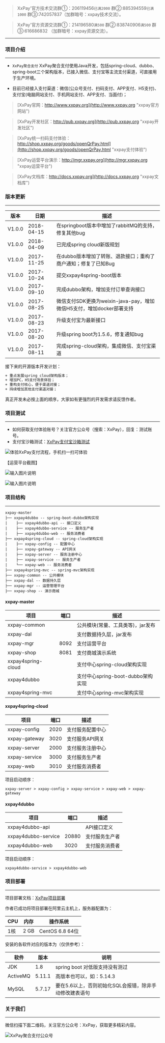 >XxPay'官方技术交流群①：206119456`已满2000` 群②:885394559`已满1000` 群③:742057837（加群暗号：xxpay技术交流）。

>XxPay'官方资源交流群①：214196580`满500` 群②:838740906`满500` 群③:616686832 （加群暗号：xxpay资源交流）。
***

### 项目介绍
***

- `XxPay聚合支付` XxPay聚合支付使用Java开发，包括spring-cloud、dubbo、spring-boot三个架构版本，已接入微信、支付宝等主流支付渠道，可直接用于生产环境。

- 目前已经接入支付渠道：微信(公众号支付、扫码支付、APP支付、H5支付)、支付宝(电脑网站支付、手机网站支付、APP支付、当面付)；

> [XxPay官网：http://www.xxpay.org](http://www.xxpay.org "xxpay官方网站")

> [XxPay开发社区：http://pub.xxpay.org](http://pub.xxpay.org "xxpay开发社区")

> [XxPay统一扫码支付体验：http://shop.xxpay.org/goods/openQrPay.html](http://shop.xxpay.org/goods/openQrPay.html "xxpay支付体验")

> [XxPay运营平台演示：http://mgr.xxpay.org](http://mgr.xxpay.org "xxpay运营平台")

> [XxPay文档库：http://docs.xxpay.org](http://docs.xxpay.org "xxpay文档库")

### 版本更新
***

版本 |日期 |描述
------- | ------- | -------
V1.0.0 |2018-04-15 |在springboot版本中增加了rabbitMQ的支持，修复其他bug
V1.0.0 |2018-04-09 |已完成spring cloud新版规划
V1.0.0 |2017-11-25 |在dubbo版本增加了转账、退款接口；重构了商户通知；修复了已知Bug
V1.0.0 |2017-10-24 |提交xxpay4spring-boot版本
V1.0.0 |2017-09-10 |完成dubbo架构，增加支付订单查询接口
V1.0.0 |2017-08-25 |微信支付SDK更换为weixin-java-pay，增加微信H5支付，增加docker部署支持
V1.0.0 |2017-08-23 |升级支付宝为最新接口
V1.0.0 |2017-08-20 |升级spring boot为1.5.6，修复通知bug
V1.0.0 |2017-08-11 |完成spring-cloud架构，集成微信、支付宝渠道

接下来的开源版本开发计划：
```html
+ 重点发展spring cloud架构版本；
+ 增加PC，H5支付场景体验；
+ 重构支付核心，便于渠道对接；
+ 持续增加其他支付渠道对接；
```
真正开发未必按上面的顺序，大家如有更强烈的开发需求请反馈作者。

### 项目测试
------------


- 如何获取支付体验账号？关注官方公众号（搜索：XxPay），回复：测试账号。
- 支付宝沙箱测试：[XxPay支付宝沙箱测试](http://docs.xxpay.org/docs/deploy/41 "XxPay支付宝沙箱测试")

![体验XxPay支付流程，手机扫一扫可体验](https://git.oschina.net/uploads/images/2017/1009/112525_df5aac80_430718.png "XxPay支付体验")

【运营平台截图】

![输入图片说明](https://git.oschina.net/uploads/images/2017/0814/015506_5b5871eb_430718.png "Xxpay运营平台")

![输入图片说明](https://git.oschina.net/uploads/images/2017/0814/015531_b34e63aa_430718.png "Xxpay运营平台")

### 项目结构
***
```
xxpay-master
├── xxpay4dubbo -- spring-boot-dubbo架构实现
|    ├── xxpay4dubbo-api -- 接口定义
|    ├── xxpay4dubbo-service -- 服务生产者
|    ├── xxpay4dubbo-web -- 服务消费者
├── xxpay4spring-cloud -- spring-cloud架构实现
|    ├── xxpay-config -- 配置中心
|    ├── xxpay-gateway -- API网关
|    ├── xxpay-server -- 服务注册中心
|    ├── xxpay-service -- 服务生产者
|    └── xxpay-web -- 服务消费者
├── xxpay4spring-mvc -- spring-mvc架构实现
├── xxpay-common -- 公共模块
├── xxpay-dal -- 数据持久层
├── xxpay-mgr -- 运营管理平台
├── xxpay-shop -- 演示商城
```

#### xxpay-master
| 项目  | 端口 | 描述
|---|---|---
|xxpay-common |  | 公共模块(常量、工具类等)，jar发布
|xxpay-dal |  | 支付数据持久层，jar发布
|xxpay-mgr | 8092 | 支付运营平台
|xxpay-shop | 8081 | 支付商城演示系统
|xxpay4spring-cloud |  | 支付中心spring-cloud架构实现
|xxpay4dubbo |  | 支付中心spring-boot-dubbo架构实现
|xxpay4spring-mvc |  | 支付中心spring-mvc架构实现
#### xxpay4spring-cloud
| 项目  | 端口 | 描述
|---|---|---
|xxpay-config | 2020 | 支付服务配置中心
|xxpay-gateway | 3020 | 支付服务API网关
|xxpay-server | 2000 | 支付服务注册中心
|xxpay-service | 3000 | 支付服务生产者
|xxpay-web | 3010 | 支付服务消费者
项目启动顺序：
```
xxpay-server > xxpay-config > xxpay-service > xxpay-web > xxpay-gateway
```
#### xxpay4dubbo
| 项目  | 端口 | 描述
|---|---|---
|xxpay4dubbo-api |  | API接口定义
|xxpay4dubbo-service | 20880 | 支付服务生产者
|xxpay4dubbo-web | 3020 | 支付服务消费者
项目启动顺序：
```
xxpay4dubbo-service > xxpay4dubbo-web
```
### 项目部署
***

项目部署文档：[XxPay项目部署](http://docs.xxpay.org/docs/deploy "xxpay部署")

作者已成功将项目部署在阿里云主机上，服务器配置为：

| CPU  | 内存 | 操作系统
|---|---|---
|1核 | 2 GB | CentOS 6.8 64位

安装的各软件对应的版本为（仅供参考）：

| 软件  | 版本 | 说明
|---|---|---
|JDK | 1.8 | spring boot 对低版支持没有测过
|ActiveMQ|  5.11.1 | 高版本也可以，如：5.14.3
|MySQL | 5.7.17 | 要在5.6以上，否则初始化SQL会报错，除非手动修改建表语句

### 关于我们
***
微信扫描下面二维码，关注官方公众号：XxPay，获取更多精彩内容。

![XxPay聚合支付公众号](http://docs.xxpay.org/uploads/201708/attach_14dc8f1fac0a36a1.jpg "XxPay公众号")